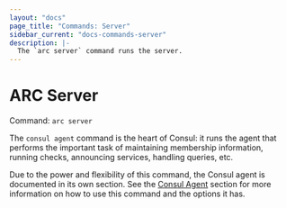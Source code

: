```yaml
---
layout: "docs"
page_title: "Commands: Server"
sidebar_current: "docs-commands-server"
description: |-
  The `arc server` command runs the server.
---
```


# ARC Server

Command: `arc server`

The `consul agent` command is the heart of Consul: it runs the agent that
performs the important task of maintaining membership information,
running checks, announcing services, handling queries, etc.

Due to the power and flexibility of this command, the Consul agent
is documented in its own section. See the [Consul Agent](/docs/agent/basics.html)
section for more information on how to use this command and the
options it has.
